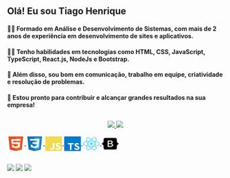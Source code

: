 ## Olá! Eu sou Tiago Henrique

#### 👨‍🎓 Formado em Análise e Desenvolvimento de Sistemas, com mais de 2 anos de experiência em desenvolvimento de sites e aplicativos.
#### 👨‍💻 Tenho habilidades em tecnologias como HTML, CSS, JavaScript, TypeScript, React.js, NodeJs e Bootstrap.
#### 🧠 Além disso, sou bom em comunicação, trabalho em equipe, criatividade e resolução de problemas. 
#### 🚀 Estou pronto para contribuir e alcançar grandes resultados na sua empresa!

##

<div align="center">
  <a href="https://github.com/TiagoHenrique10">
  <img height="160em" src="https://github-readme-stats.vercel.app/api?username=TiagoHenrique10&show_icons=true&theme=radical&include_all_commits=true&count_private=true"/>
  <img height="160em" src="https://github-readme-stats.vercel.app/api/top-langs/?username=TiagoHenrique10&layout=compact&langs_count=7&theme=radical"/>
</div>
  <div style="display: inline_block"><br>
  <img align="center" alt="HTML" height="35" width="40" src="https://raw.githubusercontent.com/devicons/devicon/master/icons/html5/html5-original.svg">
  <img align="center" alt="CSS" height="35" width="40" src="https://raw.githubusercontent.com/devicons/devicon/master/icons/css3/css3-original.svg">
  <img align="center" alt="Js" height="35" width="40" src="https://raw.githubusercontent.com/devicons/devicon/master/icons/javascript/javascript-plain.svg">
  <img align="center" alt="Ts" height="35" width="40" src="https://raw.githubusercontent.com/devicons/devicon/master/icons/typescript/typescript-plain.svg">
  <img align="center" alt="React" height="35" width="40" src="https://raw.githubusercontent.com/devicons/devicon/master/icons/react/react-original.svg">
  <img align="center" alt="Bootstrap" height="35" width="40" src="https://raw.githubusercontent.com/devicons/devicon/master/icons/bootstrap/bootstrap-plain.svg">
  <!--<img align="center" alt="Python" height="30" width="40" src="https://raw.githubusercontent.com/devicons/devicon/master/icons/python/python-original.svg">-->  
</div>
  
 ##
  
  <div> 
  <a href = "mailto:tiago.henrique10@yahoo.com"><img src="https://img.shields.io/badge/Gmail-D14836?style=for-the-badge&logo=gmail&logoColor=white" target="_blank"></a>
  <a href="https://www.linkedin.com/in/tiago-henrique-dejesus/" target="_blank"><img src="https://img.shields.io/badge/LinkedIn-0077B5?style=for-the-badge&logo=linkedin&logoColor=white" target="_blank"></a>
  <a href="https://discord.com/channels/866665556572373042" target="_blank"><img src="https://img.shields.io/badge/Discord-7289DA?style=for-the-badge&logo=discord&logoColor=white" target="_blank"></a>
  </div>
